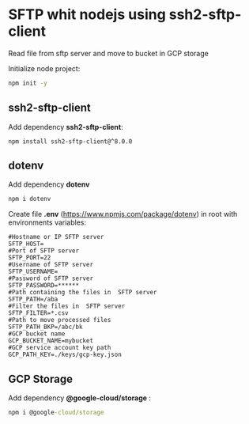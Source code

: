 # SFTP whit nodejs using ssh2-sftp-client

Read file from sftp server and move to bucket in GCP storage

Initialize node project:

```cmd
npm init -y
```

## ssh2-sftp-client

Add dependency **ssh2-sftp-client**:

```
npm install ssh2-sftp-client@^8.0.0
```

## dotenv

Add dependency **dotenv**

```cmd
npm i dotenv
```

Create file **.env**  (https://www.npmjs.com/package/dotenv) in root with environments variables:

```properties
#Hostname or IP SFTP server
SFTP_HOST=
#Port of SFTP server
SFTP_PORT=22
#Username of SFTP server
SFTP_USERNAME=
#Password of SFTP server
SFTP_PASSWORD=******
#Path containing the files in  SFTP server
SFTP_PATH=/aba
#Filter the files in  SFTP server
SFTP_FILTER=*.csv
#Path to move processed files
SFTP_PATH_BKP=/abc/bk
#GCP bucket name
GCP_BUCKET_NAME=mybucket
#GCP service account key path
GCP_PATH_KEY=./keys/gcp-key.json
```

## GCP Storage
Add dependency **@google-cloud/storage** :

```cmd
npm i @google-cloud/storage
```


